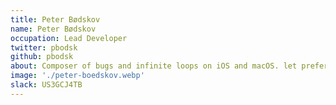 ```yaml
---
title: Peter Bødskov
name: Peter Bødskov
occupation: Lead Developer
twitter: pbodsk
github: pbodsk
about: Composer of bugs and infinite loops on iOS and macOS. let preferredWeaponOfChoice = Swift
image: './peter-boedskov.webp'
slack: US3GCJ4TB
---
```


